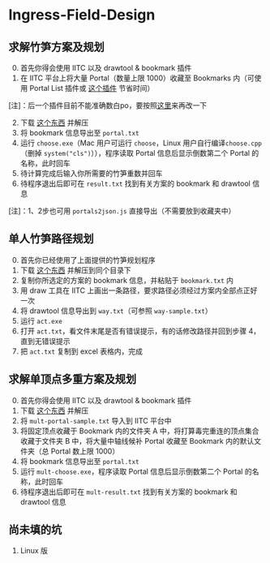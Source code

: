 # Ingress-Field-Design

## 求解竹笋方案及规划

0. 首先你得会使用 IITC 以及 drawtool & bookmark 插件
1. 在 IITC 平台上将大量 Portal（数量上限 1000）收藏至 Bookmarks 内（可使用  Portal List 插件或 [这个插件](https://github.com/hayeswise/iitc-portalsinpolygons) 节省时间）

[注]：后一个插件目前不能准确数白po，要按照[这里](https://github.com/hayeswise/iitc-portalsinpolygons/pull/12)来再改一下

2. 下载 [这个东西](https://github.com/Konano/Ingress-Field-Design/raw/master/mille-feuille_field.zip) 并解压
3. 将 bookmark 信息导出至 `portal.txt`
4. 运行 `choose.exe`（Mac 用户可运行 `choose`，Linux 用户自行编译`choose.cpp`（删掉 `system("cls")`）），程序读取 Portal 信息后显示倒数第二个 Portal 的名称，此时回车
5. 待计算完成后输入你所需要的竹笋重数并回车
6. 待程序退出后即可在 `result.txt` 找到有关方案的 bookmark 和 drawtool 信息

[注]：1、2步也可用 `portals2json.js` 直接导出（不需要放到收藏夹中）

## 单人竹笋路径规划

0. 首先你已经使用了上面提供的竹笋规划程序
1. 下载 [这个东西](https://github.com/Konano/Ingress-Field-Design/raw/master/act.zip) 并解压到同个目录下
2. 复制你所选定的方案的 bookmark 信息，并粘贴于 `bookmark.txt` 内
3. 用 draw 工具在 IITC 上画出一条路径，要求路径必须经过方案内全部点正好一次
4. 将 drawtool 信息导出到 `way.txt`（可参照 `way-sample.txt`）
5. 运行 `act.exe`
6. 打开 `act.txt`，看文件末尾是否有错误提示，有的话修改路径并回到步骤 4，直到无错误提示
7. 把 `act.txt` 复制到 excel 表格内，完成

## 求解单顶点多重方案及规划

0. 首先你得会使用 IITC 以及 drawtool & bookmark 插件
1. 下载 [这个东西](https://github.com/Konano/Ingress-Field-Design/raw/master/mult_field.zip) 并解压
2. 将 `mult-portal-sample.txt` 导入到 IITC 平台中
3. 将固定顶点收藏于 Bookmark 内的文件夹 A 中，将打算毒完重连的顶点集合收藏于文件夹 B 中，将大量中轴线候补 Portal 收藏至 Bookmark 内的默认文件夹（总 Portal 数上限 1000）
4. 将 bookmark 信息导出至 `portal.txt`
5. 运行 `mult-choose.exe`，程序读取 Portal 信息后显示倒数第二个 Portal 的名称，此时回车
6. 待程序退出后即可在 `mult-result.txt` 找到有关方案的 bookmark 和 drawtool 信息

## 尚未填的坑

1. Linux 版
